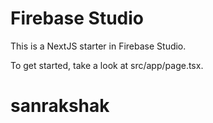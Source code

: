 # Firebase Studio

This is a NextJS starter in Firebase Studio.

To get started, take a look at src/app/page.tsx.
# sanrakshak
